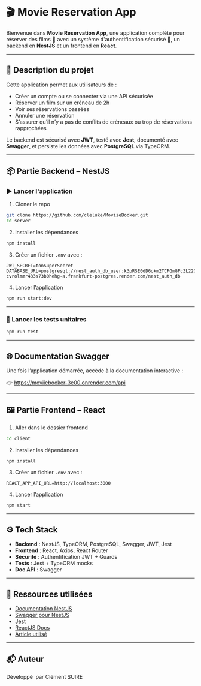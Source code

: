 
# 🎬 Movie Reservation App

Bienvenue dans **Movie Reservation App**, une application complète pour réserver des films 🎥 avec un système d'authentification sécurisé 🔐, un backend en **NestJS** et un frontend en **React**.

---

## 🧠 Description du projet

Cette application permet aux utilisateurs de :

- Créer un compte ou se connecter via une API sécurisée
- Réserver un film sur un créneau de 2h
- Voir ses réservations passées
- Annuler une réservation
- S’assurer qu’il n’y a pas de conflits de créneaux ou trop de réservations rapprochées

Le backend est sécurisé avec **JWT**, testé avec **Jest**, documenté avec **Swagger**, et persiste les données avec **PostgreSQL** via TypeORM.

---

## 📦 Partie Backend – NestJS

### ▶️ Lancer l'application

1. Cloner le repo

```bash
git clone https://github.com/cleluke/MoviieBooker.git
cd server
```

2. Installer les dépendances

```bash
npm install
```

3. Créer un fichier `.env` avec :

```env
JWT_SECRET=tonSuperSecret
DATABASE_URL=postgresql://nest_auth_db_user:k3pRSE0dD6okm2TCFGmGPcZL220zcEmx@dpg-cvrolmmr433s73b0hehg-a.frankfurt-postgres.render.com/nest_auth_db
```

4. Lancer l’application

```bash
npm run start:dev
```

---

### 🧪 Lancer les tests unitaires

```bash
npm run test
```

---

## 🌐 Documentation Swagger

Une fois l’application démarrée, accède à la documentation interactive :

👉 https://moviiebooker-3e00.onrender.com/api

---

## 🖼️ Partie Frontend – React

1. Aller dans le dossier frontend

```bash
cd client
```

2. Installer les dépendances

```bash
npm install
```

3. Créer un fichier `.env` avec :

```env
REACT_APP_API_URL=http://localhost:3000
```

4. Lancer l’application

```bash
npm start
```

---

## ⚙️ Tech Stack

- **Backend** : NestJS, TypeORM, PostgreSQL, Swagger, JWT, Jest
- **Frontend** : React, Axios, React Router
- **Sécurité** : Authentification JWT + Guards
- **Tests** : Jest + TypeORM mocks
- **Doc API** : Swagger

---

## 🔗 Ressources utilisées

- [Documentation NestJS](https://docs.nestjs.com)
- [Swagger pour NestJS](https://docs.nestjs.com/openapi/introduction)
- [Jest](https://jestjs.io)
- [ReactJS Docs](https://reactjs.org/docs/getting-started.html)
- [Article utilisé](https://dev.to/buildwithgagan/building-a-login-and-registration-system-using-nestjs-with-typeorm-and-postgresql-19hh)

---

## 📬 Auteur

Développé ️ par Clément SUIRE


